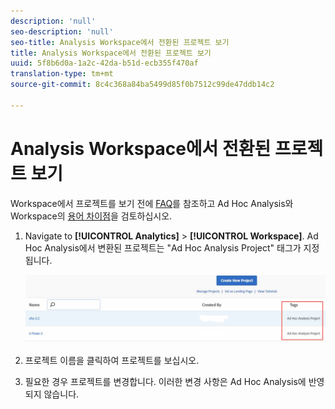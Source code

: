 ```yaml
---
description: 'null'
seo-description: 'null'
seo-title: Analysis Workspace에서 전환된 프로젝트 보기
title: Analysis Workspace에서 전환된 프로젝트 보기
uuid: 5f8b6d0a-1a2c-42da-b51d-ecb355f470af
translation-type: tm+mt
source-git-commit: 8c4c368a84ba5499d85f0b7512c99de47ddb14c2

---
```



# Analysis Workspace에서 전환된 프로젝트 보기

Workspace에서 프로젝트를 보기 전에 [FAQ](/help/analyze/ad-hoc-analysis/c-aha-project-converter/aha2aw-converter-faq.md#topic_8231595303AD403E9322645A63632D57)를 참조하고 Ad Hoc Analysis와 Workspace의 [용어 차이점](/help/analyze/ad-hoc-analysis/c-aha-project-converter/aha2aw-converter-faq.md#topic_8231595303AD403E9322645A63632D57)을 검토하십시오.

1. Navigate to **[!UICONTROL Analytics]** &gt; **[!UICONTROL Workspace]**. Ad Hoc Analysis에서 변환된 프로젝트는 "Ad Hoc Analysis Project" 태그가 지정됩니다.

   ![](assets/view_aha_in_aw.png)

1. 프로젝트 이름을 클릭하여 프로젝트를 보십시오.
1. 필요한 경우 프로젝트를 변경합니다. 이러한 변경 사항은 Ad Hoc Analysis에 반영되지 않습니다.

